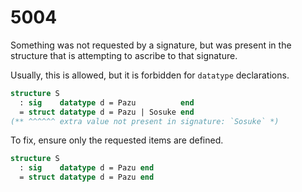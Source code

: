 # 5004

Something was not requested by a signature, but was present in the structure that is attempting to ascribe to that signature.

Usually, this is allowed, but it is forbidden for `datatype` declarations.

```sml
structure S
  : sig    datatype d = Pazu          end
  = struct datatype d = Pazu | Sosuke end
(** ^^^^^^ extra value not present in signature: `Sosuke` *)
```

To fix, ensure only the requested items are defined.

```sml
structure S
  : sig    datatype d = Pazu end
  = struct datatype d = Pazu end
```
